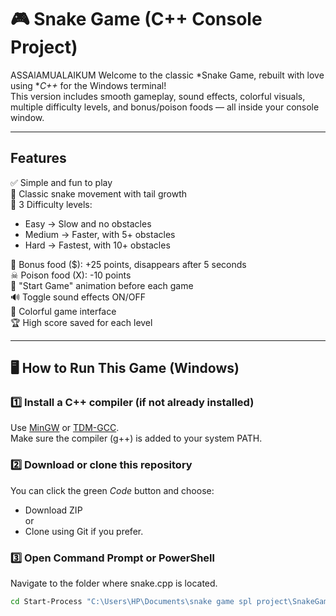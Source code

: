# 🎮 Snake Game (C++ Console Project)
ASSAlAMUALAIKUM 
Welcome to the classic *Snake Game, rebuilt with love using **C++* for the Windows terminal!  
This version includes smooth gameplay, sound effects, colorful visuals, multiple difficulty levels, and bonus/poison foods — all inside your console window.

---

##  Features

✅ Simple and fun to play  
🐍 Classic snake movement with tail growth  
🎯 3 Difficulty levels:
- Easy → Slow and no obstacles  
- Medium → Faster, with 5+ obstacles  
- Hard → Fastest, with 10+ obstacles  

🎁 Bonus food ($): +25 points, disappears after 5 seconds  
☠ Poison food (X): -10 points  
🎉 "Start Game" animation before each game  
🔊 Toggle sound effects ON/OFF  
🎨 Colorful game interface  
🏆 High score saved for each level  

---

## 🖥 How to Run This Game (Windows)

### 1️⃣ Install a C++ compiler (if not already installed)

Use [MinGW](https://www.mingw-w64.org/downloads/) or [TDM-GCC](https://jmeubank.github.io/tdm-gcc/).  
Make sure the compiler (g++) is added to your system PATH.

### 2️⃣ Download or clone this repository

You can click the green *Code* button and choose:
- Download ZIP  
or  
- Clone using Git if you prefer.

### 3️⃣ Open Command Prompt or PowerShell

Navigate to the folder where snake.cpp is located.

```bash
cd Start-Process "C:\Users\HP\Documents\snake game spl project\SnakeGame\bin\Debug\SnakeGame.exe"

